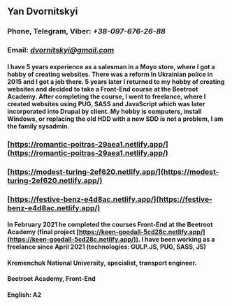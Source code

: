 ## Yan Dvornitskyi

### Phone, Telegram, Viber: *+38-097-676-26-88*
### Email: *dvornitskyi@gmail.com*

#### **I have 5 years experience as a salesman in a Moyo store, where I got a hobby of creating websites. There was a reform In Ukrainian police in 2015 and I got a job there. 5 years later I returned to my hobby of creating websites and decided to take a Front-End course at the Beetroot Academy. After completing the course, I went to freelance, where I created websites using PUG, SASS and JavaScript which was later incorporated into Drupal by client. My hobby is computers, install Windows, or replacing the old HDD with a new SDD is not a problem, I am the family sysadmin.**

### [https://romantic-poitras-29aea1.netlify.app/](https://romantic-poitras-29aea1.netlify.app/)
### [https://modest-turing-2ef620.netlify.app/](https://modest-turing-2ef620.netlify.app/)
### [https://festive-benz-e4d8ac.netlify.app/](https://festive-benz-e4d8ac.netlify.app/)

#### **In February 2021 he completed the courses Front-End at the Beetroot Academy (final project [https://keen-goodall-5cd28c.netlify.app/](https://keen-goodall-5cd28c.netlify.app/)). I have been working as a freelance since April 2021 (technologies: GULP.JS, PUG, SASS, JS)**


#### **Kremenchuk National University, specialist, transport engineer.**
#### **Beetroot Academy, Front-End**

#### **English: A2**